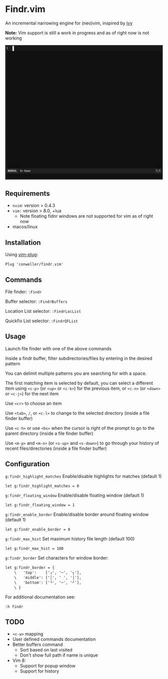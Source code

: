 # Findr.vim
An incremental narrowing engine for (neo)vim, inspired by
[ivy](https://github.com/abo-abo/swiper)

**Note:** Vim support is still a work in progress and as of right now is not
working

![Screenshot](screenshots/findr.gif)


## Requirements
* `nvim`: version > 0.4.3
* `vim:` version > 8.0, +lua
    * Note floating fidnr windows are not supported for vim as of right now
* macos/linux

## Installation
Using [vim-plug](https://github.com/junegunn/vim-plug):
```vim
Plug 'conweller/findr.vim'
```

## Commands
File finder: `:Findr`

Buffer selector: `:FindrBuffers`

Location List selector: `:FindrLocList`

Quickfix List selector: `:FindrQFList`

## Usage
Launch file finder with one of the above commands

Inside a findr buffer, filter subdirectories/files by entering in the desired
pattern

You can delimit multiple patterns you are searching for with a space.

The first matching item is selected by default, you can select a different
item using `<c-p>` (or `<up>` or  `<c-k>`) for the previous item, or `<c-n>`
(or `<down>` or  `<c-j>`) for the next item

Use `<cr>` to choose an item

Use `<tab>`, `/`, or `<c-l>` to change to the selected directory (inside a file
finder buffer)

Use `<c-h>` or use `<bs>` when the cursor is right of the prompt to go to the
parent directory (inside a file finder buffer)

Use `<m-p>` and `<m-n>` (or `<s-up>` and `<s-down>`) to go through your history
of recent files/directories (inside a file finder buffer)

## Configuration
`g:findr_highlight_matches` Enable/disable highlights for matches (default 1)
```vim
let g:findr_highlight_matches = 0
```

`g:findr_floating_window` Enable/disable floating window (default 1)
```vim
let g:findr_floating_window = 1
```

`g:findr_enable_border` Enable/disable border around floating window (default 1)
```vim
let g:findr_enable_border = 0
```

`g:findr_max_hist` Set maximum history file length (default 100)
```vim
let g:findr_max_hist = 100
```

`g:findr_border` Set characters for window border:

```vim
let g:findr_border = {
    \   'top':    ['┌', '─', '┐'],
    \   'middle': ['│', ' ', '│'],
    \   'bottom': ['└', '─', '┘'],
    \ }
```

For additional documentation see:
```vim
:h findr
```

## TODO
* `<c-w>` mapping
* User defined commands documentation
* Better buffers command
    * Sort based on last visited
    * Don't show full path if name is unique
* Vim 8:
    * Support for popup window
    * Support for history
